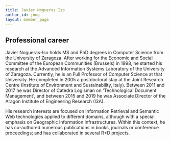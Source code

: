 ```yaml
---
title: Javier Nogueras Iso
author_id: jnog
layout: member_page
---
```


## Professional career

Javier Nogueras-Iso holds MS and PhD degrees in Computer Science from the University of Zaragoza. After working for the Economic and Social Committee of the European Communities (Brussels) in 1998, he started his research at the Advanced Information Systems Laboratory of the University of Zaragoza. Currently, he is an Full Professor of Computer Science at that University. He completed in 2005 a postdoctoral stay at the Joint Research Centre (Institute of Environment and Sustainability, Italy). Between 2011 and 2017 he was Director of Catedra Logisman on 'Technological Document Management', and between 2015 and 2019 he was Associate Director of the Aragon Institute of Engineering Research (I3A).

His research interests are focused on Information Retrieval and Semantic Web technologies applied to different domains, although with a special emphasis on Geographic Information Infrastructures. Within this context, he has co-authored numerous publications in books, journals or conference proceedings; and has collaborated in several R+D projects.
